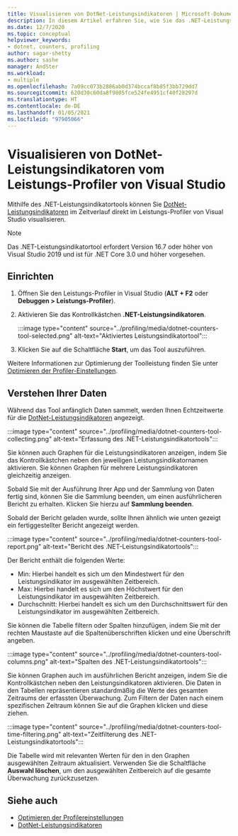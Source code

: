 ```yaml
---
title: Visualisieren von DotNet-Leistungsindikatoren | Microsoft-Dokumentation
description: In diesem Artikel erfahren Sie, wie Sie das .NET-Leistungsindikatortool im Leistungs-Profiler von Visual Studio verwenden.
ms.date: 12/7/2020
ms.topic: conceptual
helpviewer_keywords:
- dotnet, counters, profiling
author: sagar-shetty
ms.author: sashe
manager: AndSter
ms.workload:
- multiple
ms.openlocfilehash: 7a09cc073b2886ab0d374bccaf8b85f3bb729dd7
ms.sourcegitcommit: 620d30c60da8f9805fce524fe4951cf40f28297d
ms.translationtype: HT
ms.contentlocale: de-DE
ms.lasthandoff: 01/05/2021
ms.locfileid: "97905066"
---
```

# <a name="visualize-dotnet-counters-from-the-visual-studio-profiler"></a>Visualisieren von DotNet-Leistungsindikatoren vom Leistungs-Profiler von Visual Studio


Mithilfe des .NET-Leistungsindikatortools können Sie [DotNet-Leistungsindikatoren](/dotnet/core/diagnostics/dotnet-counters) im Zeitverlauf direkt im Leistungs-Profiler von Visual Studio visualisieren.


> [!NOTE]
> Das .NET-Leistungsindikatortool erfordert Version 16.7 oder höher von Visual Studio 2019 und ist für .NET Core 3.0 und höher vorgesehen.

## <a name="setup"></a>Einrichten

1. Öffnen Sie den Leistungs-Profiler in Visual Studio (**ALT + F2** oder **Debuggen > Leistungs-Profiler**).

2. Aktivieren Sie das Kontrollkästchen **.NET-Leistungsindikatoren**.

   :::image type="content" source="../profiling/media/dotnet-counters-tool-selected.png" alt-text="Aktiviertes Leistungsindikatortool":::

3. Klicken Sie auf die Schaltfläche **Start**, um das Tool auszuführen.

Weitere Informationen zur Optimierung der Toolleistung finden Sie unter [Optimieren der Profiler-Einstellungen](../profiling/optimize-profiler-settings.md).


## <a name="understand-your-data"></a>Verstehen Ihrer Daten

Während das Tool anfänglich Daten sammelt, werden Ihnen Echtzeitwerte für die [DotNet-Leistungsindikatoren](/dotnet/core/diagnostics/dotnet-counters) angezeigt.

:::image type="content" source="../profiling/media/dotnet-counters-tool-collecting.png" alt-text="Erfassung des .NET-Leistungsindikatortools":::

Sie können auch Graphen für die Leistungsindikatoren anzeigen, indem Sie das Kontrollkästchen neben den jeweiligen Leistungsindikatornamen aktivieren. Sie können Graphen für mehrere Leistungsindikatoren gleichzeitig anzeigen.


Sobald Sie mit der Ausführung Ihrer App und der Sammlung von Daten fertig sind, können Sie die Sammlung beenden, um einen ausführlicheren Bericht zu erhalten. Klicken Sie hierzu auf **Sammlung beenden**.


Sobald der Bericht geladen wurde, sollte Ihnen ähnlich wie unten gezeigt ein fertiggestellter Bericht angezeigt werden.

:::image type="content" source="../profiling/media/dotnet-counters-tool-report.png" alt-text="Bericht des .NET-Leistungsindikatortools":::

Der Bericht enthält die folgenden Werte:

- Min: Hierbei handelt es sich um den Mindestwert für den Leistungsindikator im ausgewählten Zeitbereich.
- Max: Hierbei handelt es sich um den Höchstwert für den Leistungsindikator im ausgewählten Zeitbereich.
- Durchschnitt: Hierbei handelt es sich um den Durchschnittswert für den Leistungsindikator im ausgewählten Zeitbereich.

Sie können die Tabelle filtern oder Spalten hinzufügen, indem Sie mit der rechten Maustaste auf die Spaltenüberschriften klicken und eine Überschrift angeben.

:::image type="content" source="../profiling/media/dotnet-counters-tool-columns.png" alt-text="Spalten des .NET-Leistungsindikatortools":::

Sie können Graphen auch im ausführlichen Bericht anzeigen, indem Sie die Kontrollkästchen neben den Leistungsindikatoren aktivieren. Die Daten in den Tabellen repräsentieren standardmäßig die Werte des gesamten Zeitraums der erfassten Überwachung. Zum Filtern der Daten nach einem spezifischen Zeitraum können Sie auf die Graphen klicken und diese ziehen.

:::image type="content" source="../profiling/media/dotnet-counters-tool-time-filtering.png" alt-text="Zeitfilterung des .NET-Leistungsindikatortools":::

Die Tabelle wird mit relevanten Werten für den in den Graphen ausgewählten Zeitraum aktualisiert. Verwenden Sie die Schaltfläche **Auswahl löschen**, um den ausgewählten Zeitbereich auf die gesamte Überwachung zurückzusetzen.


## <a name="see-also"></a>Siehe auch

- [Optimieren der Profilereinstellungen](../profiling/optimize-profiler-settings.md)
- [DotNet-Leistungsindikatoren](/dotnet/core/diagnostics/dotnet-counters)
